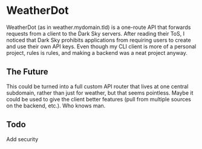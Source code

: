 # WeatherDot

WeatherDot (as in weather.mydomain.tld) is a one-route API that forwards requests from a client to the Dark Sky servers. After reading their ToS, I noticed that Dark Sky prohibits applications from requiring users to create and use their own API keys. Even though my CLI client is more of a personal project, rules is rules, and making a backend was a neat project anyway.

## The Future

This could be turned into a full custom API router that lives at one central subdomain, rather than just for weather, but that seems pointless. Maybe it could be used to give the client better features (pull from multiple sources on the backend, etc.). Who knows man.

## Todo

Add security